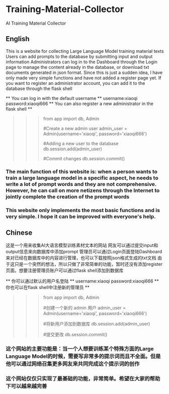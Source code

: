 # Training-Material-Collector
AI Training Material Collector
## English
This is a website for collecting Large Language Model training material texts
Users can add prompts to the database by submitting input and output information
Administrators can log in to the Dashboard through the Login page to manage the content already in the database, or download txt documents generated in json format.
Since this is just a sudden idea, I have only made very simple functions and have not added a register page yet. If you want to register an administrator account, you can add it to the database through the flask shell

** You can log in with the default username **
username:xiaoqi
password:xiaoqi666
** You can also register a new administrator in the flask shell **
>>> from app import db, Admin
>>>
>>> #Create a new admin user
>>> admin_user = Admin(username='xiaoqi', password='xiaoqi666')
>>>
>>> #Adding a new user to the database
>>> db.session.add(admin_user)
>>>
>>> #Commit changes
>>> db.session.commit()

### The main function of this website is: when a person wants to train a large language model in a specific aspect, he needs to write a lot of prompt words and they are not comprehensive. However, he can call on more netizens through the Internet to jointly complete the creation of the prompt words

### This website only implements the most basic functions and is very simple. I hope it can be improved with everyone's help.
## Chinese
这是一个用来收集AI大语言模型训练素材文本的网站
网友可以通过提交input和output信息来向数据库中添加prompt
管理员可以通过Login页面登陆Dashboard来对已经在数据库中的内容进行管理，也可以下载按照json格式生成的txt文档
由于这只是一个突然的想法，所以只做了非常简单的功能，暂时还没有添加register页面。想要注册管理员账户可以通过flask shell添加到数据库

** 你可以通过默认的用户名登陆 **
username:xiaoqi
password:xiaoqi666
** 你也可以在flask shell中注册新的管理员 **
>>> from app import db, Admin
>>>
>>> #创建一个新的 admin 用户
>>> admin_user = Admin(username='xiaoqi', password='xiaoqi666')
>>>
>>> #将新用户添加到数据库
>>> db.session.add(admin_user)
>>>
>>> #提交更改
>>> db.session.commit()

### 这个网站的主要功能是：当一个人想要训练某个特殊方面的Large Language Model的时候，需要写非常多的提示词而且不全面。但是他可以通过网络召集更多网友来共同完成这个提示词的创作
### 这个网站仅仅只实现了最基础的功能，非常简单。希望在大家的帮助下可以越来越完善
